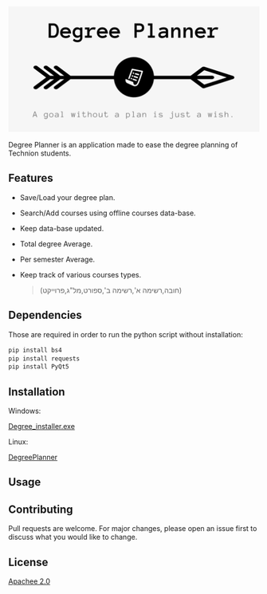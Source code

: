 ![](/images/github_cover.png)

Degree Planner is an application made to ease the degree planning of Technion students.

## Features

- Save/Load your degree plan.

- Search/Add courses using offline courses data-base.

- Keep data-base updated.

- Total degree Average.

- Per semester Average.

- Keep track of various courses types.

    >(חובה,רשימה א',רשימה ב',ספורט,מל"ג,פרוייקט)
   
## Dependencies
Those are required in order to run the python script without installation:
```bash
pip install bs4
pip install requests
pip install PyQt5
```

## Installation

Windows:

[Degree_installer.exe](http://Link.com)

Linux:

[DegreePlanner](http://Link.com)

## Usage


## Contributing
Pull requests are welcome. For major changes, please open an issue first to discuss what you would like to change.


## License
[Apachee 2.0](https://www.apache.org/licenses/LICENSE-2.0.txt)
